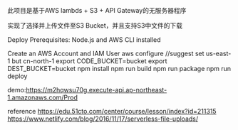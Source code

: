 此项目是基于AWS lambds + S3 + API Gateway的无服务器程序

实现了选择并上传文件至S3 Bucket，并且支持S3中文件的下载

Deploy
Prerequisites: Node.js and AWS CLI installed

Create an AWS Account and IAM User
aws configure
//suggest set us-east-1 but cn-north-1
export CODE_BUCKET=bucket
export DEST_BUCKET=bucket
npm install
npm run build
npm run package
npm run deploy

demo:https://m2hqwsu70g.execute-api.ap-northeast-1.amazonaws.com/Prod

reference
https://edu.51cto.com/center/course/lesson/index?id=211315
https://www.netlify.com/blog/2016/11/17/serverless-file-uploads/
